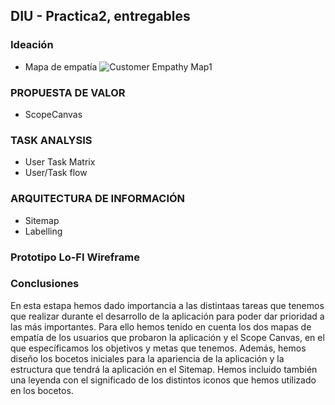 ## DIU - Practica2, entregables

### Ideación 
* Mapa de empatía
![Customer Empathy Map1](https://user-images.githubusercontent.com/40770870/115151936-63233d80-a06f-11eb-8af4-b3e64e1ea5a5.png)

### PROPUESTA DE VALOR
* ScopeCanvas


### TASK ANALYSIS

* User Task Matrix 
* User/Task flow


### ARQUITECTURA DE INFORMACIÓN

* Sitemap 
* Labelling 


### Prototipo Lo-FI Wireframe 


### Conclusiones  
En esta estapa hemos dado importancia a las distintaas tareas que tenemos que realizar durante el desarrollo de la aplicación para poder dar prioridad a las más importantes. Para ello hemos tenido en cuenta los dos mapas de empatía de los usuarios que probaron la aplicación y el Scope Canvas, en el que específicamos los objetivos y metas que tenemos. Además, hemos diseño los bocetos iniciales para la apariencia de la aplicación y la estructura que tendrá la aplicación en el Sitemap. Hemos incluido también una leyenda con el significado de los distintos iconos que hemos utilizado en los bocetos.
